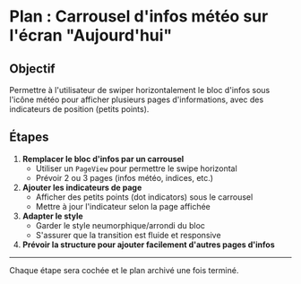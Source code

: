 # Plan : Carrousel d'infos météo sur l'écran "Aujourd'hui"

## Objectif
Permettre à l'utilisateur de swiper horizontalement le bloc d'infos sous l'icône météo pour afficher plusieurs pages d'informations, avec des indicateurs de position (petits points).

## Étapes

1. **Remplacer le bloc d'infos par un carrousel**
   - Utiliser un `PageView` pour permettre le swipe horizontal
   - Prévoir 2 ou 3 pages (infos météo, indices, etc.)
2. **Ajouter les indicateurs de page**
   - Afficher des petits points (dot indicators) sous le carrousel
   - Mettre à jour l'indicateur selon la page affichée
3. **Adapter le style**
   - Garder le style neumorphique/arrondi du bloc
   - S'assurer que la transition est fluide et responsive
4. **Prévoir la structure pour ajouter facilement d'autres pages d'infos**

---

Chaque étape sera cochée et le plan archivé une fois terminé. 